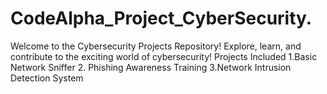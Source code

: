 # CodeAlpha_Project_CyberSecurity.
 Welcome to the Cybersecurity Projects Repository!  Explore, learn, and contribute to the exciting world of cybersecurity! Projects Included  1.Basic Network Sniffer 2. Phishing Awareness Training 3.Network Intrusion Detection System 
